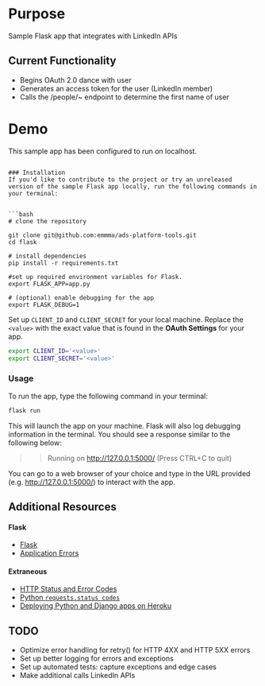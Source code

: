# Purpose
Sample Flask app that integrates with LinkedIn APIs

## Current Functionality
* Begins OAuth 2.0 dance with user
* Generates an access token for the user (LinkedIn member)
* Calls the /people/~ endpoint to determine the first name of user

# Demo
This sample app has been configured to run on localhost.
```

### Installation
If you'd like to contribute to the project or try an unreleased version of the sample Flask app locally, run the following commands in your terminal:


```bash
# clone the repository

git clone git@github.com:emmma/ads-platform-tools.git
cd flask

# install dependencies
pip install -r requirements.txt

#set up required environment variables for Flask.
export FLASK_APP=app.py

# (optional) enable debugging for the app
export FLASK_DEBUG=1
```

Set up `CLIENT_ID` and `CLIENT_SECRET` for your local machine.  Replace the `<value>` with the exact value that is found in the **OAuth Settings** for your app.

```bash
export CLIENT_ID='<value>'
export CLIENT_SECRET='<value>' 
```
### Usage
To run the app, type the following command in your terminal:
```bash
flask run
```
This will launch the app on your machine.  Flask will also log debugging information in the terminal.  You should see a response similar to the following below:
>> Running on http://127.0.0.1:5000/ (Press CTRL+C to quit)

You can go to a web browser of your choice and type in the URL provided (e.g. http://127.0.0.1:5000/) to interact with the app.

## Additional Resources

#### Flask

* [Flask](http://flask.pocoo.org/)
* [Application Errors](http://flask.pocoo.org/docs/0.11/errorhandling/)

#### Extraneous

* [HTTP Status and Error Codes](https://cloud.google.com/storage/docs/json_api/v1/status-codes)
* [Python `requests.status codes`](https://github.com/kennethreitz/requests/blob/master/requests/status_codes.py)
* [Deploying Python and Django apps on Heroku](https://devcenter.heroku.com/articles/deploying-python)

## TODO
* Optimize error handling for retry() for HTTP 4XX and HTTP 5XX errors
* Set up better logging for errors and exceptions
* Set up automated tests: capture exceptions and edge cases
* Make additional calls LinkedIn APIs